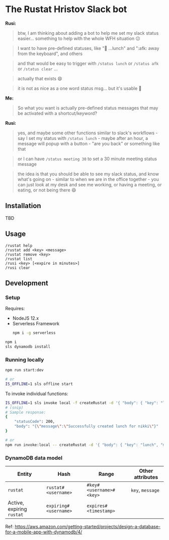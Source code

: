 # The Rustat Hristov Slack bot

**Rusi:**
> btw, I am thinking about adding a bot to help me set my slack status easier... something to help with the whole WFH situation :confused:

> I want to have pre-defined statuses, like ":hamburger: ...lunch" and ":afk: away from the keyboard", and others

> and that would be easy to trigger with `/status lunch` or `/status afk` or `/status clear` ...

> actually that exists :smile:

> it is not as nice as a one word status msg... but it's usable :slightly_smiling_face:

**Me:**
> So what you want is actually pre-defined status messages that may be activated with a shortcut/keyword?

**Rusi:**
> yes, and maybe some other functions similar to slack's workflows - say I set my status with `/status lunch` - maybe after an hour, a message will popup with a button - "are you back" or something like that

> or I can have `/status meeting 30` to set a 30 minute meeting status message

> the idea is that you should be able to see my slack status, and know what's going on - similar to when we are in the office together - you can just look at my desk and see me working, or having a meeting, or eating, or not being there :smile:

## Installation

TBD

## Usage

```
/rustat help
/rustat add <key> <message>
/rustat remove <key>
/rustat list
/rusi <key> [<expire in minutes>]
/rusi clear
```

## Development

### Setup

Requires:
- NodeJS 12.x
- Serverless Framework
    ```sh
    npm i -g serverless
    ```

```sh
npm i
sls dynamodb install
```

### Running locally

```sh
npm run start:dev

# or
IS_OFFLINE=1 sls offline start
```

To invoke individual functions:
```sh
IS_OFFLINE=1 sls invoke local -f createRustat -d '{ "body": { "key": "lunch", "message": "LUNCH", "username": "nikki" } }'
# (snip)
# Sample response:
{
    "statusCode": 200,
    "body": "{\"message\":\"Successfully created lunch for nikki\"}"
}

# or
npm run invoke:local -- createRustat -d '{ "body": { "key": "lunch", "message": "LUNCH", "username": "nikki" } }'
```

### DynamoDB data model

| Entity                    | Hash                  | Range                   | Other attributes |
|---------------------------|-----------------------|-------------------------|------------------|
| `rustat`                  | `rustat#<username>`   | `#key#<username>#<key>` | `key`, `message` |
| Active, expiring `rustat` | `expiring#<username>` | `expires#<timestamp>`   |                  |

Ref: https://aws.amazon.com/getting-started/projects/design-a-database-for-a-mobile-app-with-dynamodb/4/
